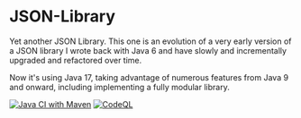 # JSON-Library

Yet another JSON Library. This one is an evolution of a very early version of a JSON library I wrote
back with Java 6 and have slowly and incrementally upgraded and refactored over time.

Now it's using Java 17, taking advantage of numerous features from Java 9 and onward, including
implementing a fully modular library.

[![Java CI with Maven](https://github.com/xmljim/json/actions/workflows/maven-build.yml/badge.svg?branch=master)](https://github.com/xmljim/json/actions/workflows/maven-build.yml)
[![CodeQL](https://github.com/xmljim/json/actions/workflows/codeql-analysis.yml/badge.svg)](https://github.com/xmljim/json/actions/workflows/codeql-analysis.yml)